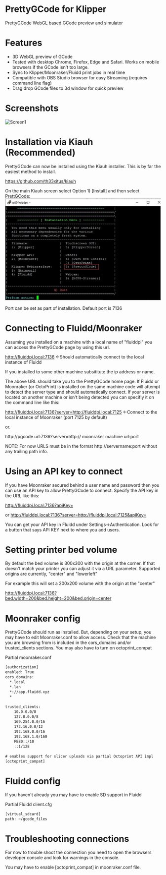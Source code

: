 # PrettyGCode for Klipper
PrettyGCode WebGL based GCode preview and simulator

# Features
- 3D WebGL preview of GCode 
- Tested with desktop Chrome, Firefox, Edge and Safari. Works on mobile browsers if the GCode isn't too large.
- Sync to Klipper/Moonraker/Fluidd print jobs in real time
- Compatible with OBS Studio browser for easy Streaming (requires command line flag)
- Drag drop GCode files to 3d window for quick preview

# Screenshots
![Screen1](https://raw.githubusercontent.com/Kragrathea/pgcode/main/img/pgc_screen1.jpg)

# Installation via Kiauh (Recommended)
PrettyGCode can now be installed using the Kiauh installer. This is by far the easiest method to install.

https://github.com/th33xitus/kiauh

On the main Kiauh screen select Option 1) [Install] and then select PrettGCode:
![InstallScreen1](https://raw.githubusercontent.com/Kragrathea/pgcode/main/img/installscreen1.jpg)

Port can be set as part of installation. Default port is 7136

# Connecting to Fluidd/Moonraker

Assuming you installed on a machine with a local name of "fluiddpi" you can access the PrettyGCode page by using this url. 

http://fluiddpi.local:7136 <-Should automatically connect to the local instance of Fluidd

If you installed to some other machine subsititute the ip address or name.

The above URL should take you to the PrettyGCode home page.  If Fluidd or Moonraker (or OctoPrint) is installed on the same machine code will attempt to detect the server type and should automatically connect. If your server is located on another machine or isn't being detected you can specifiy it on the command line like this:

http://fluiddpi.local:7136?server=http://fluiddpi.local:7125 <-Connect to the local instance of Moonraker (port 7125 by default)

or.

http://pgcode url:7136?server=http:// moonraker machine url:port

NOTE: For now URLS must be in the format http://servername:port without any trailing path info.

# Using an API key to connect
If you have Moonraker secured behind a user name and password then you can use an API key to allow PrettyGCode to connect. Specify the API key in the URL like this:

http://fluiddpi.local:7136?apiKey=<moonraker api key>
 
or
http://fluiddpi.local:7136?server=http://fluiddpi.local:7125&apiKey=<moonraker api key>
 
You can get your API key in Fluidd under Settings->Authentication. Look for a button that says API KEY next to where you add users.
     
# Setting printer bed volume
By default the bed volume is 300x300 with the origin at the corner. If that doesn't match your printer you can adjust it via a URL parameter. Supported origins are currently, "center" and "lowerleft"      

For example this will set a 200x200 volume with the origin at the "center"
     
http://fluiddpi.local:7136?bed.width=200&bed.height=200&bed.origin=center

# Moonraker config
PrettyGCode should run as installed. But, depending on your setup, you may have to edit Moonraker.conf to allow access. Check that the machine you are browsing from is included in the cors_domains and/or trusted_clients sections. You may also have to turn on octoprint_compat

Partial moonraker.conf
```
[authorization]
enabled: True
cors_domains:
  *.local
  *.lan
  *://app.fluidd.xyz
  *

trusted_clients:
    10.0.0.0/8
    127.0.0.0/8
    169.254.0.0/16
    172.16.0.0/12
    192.168.0.0/16
    192.168.1.0/160
    FE80::/10
    ::1/128

# enables support for slicer uploads via partial Octoprint API impl
[octoprint_compat]
```
# Fluidd config
If you haven't already you may have to enable SD support in Fluidd

Partial Fluidd client.cfg
```
[virtual_sdcard]
path: ~/gcode_files
```

# Troubleshooting connections
For now to trouble shoot the connection you need to open the browsers developer console and look for warnings in the console.

You may have to enable [octoprint_compat] in moonraker.conf file. 



